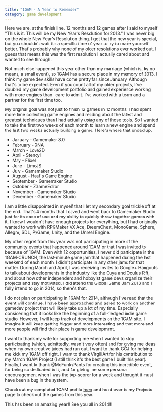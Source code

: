 ```yaml
---
title: "1GAM - A Year to Remember"
category: game development
---
```

Here we are, at the finish line. 12 months and 12 games after I said to myself "This is it. This will be my New Year's Resolution for 2013." I was never big on the whole New Year's Resolution thing. I get that the new year is special, but you shouldn't wait for a specific time of year to try to make yourself better. That's probably why none of my older resolutions ever worked out. I guess that means this was the first resolution I actually cared about and wanted to see through.

Not much else happened this year other than my marriage (which is, by no means, a small event), so 1GAM has a secure place in my memory of 2013. I think my game dev skills have come pretty far since January. Although that's to be expected. Even if you count all of my older projects, I've doubled my game development portfolio and gained experience working with more engines than I care to admit. I've worked with a team and a partner for the first time too.

My original goal was not just to finish 12 games in 12 months. I had spent more time collecting game engines and reading about the latest and greatest techniques than I had actually <i>using</i> any of those tools. So I wanted to take the first two weeks of each month to learn a new engine and spend the last two weeks actually building a game. Here's where that ended up:

* January - Gamemaker 8.0
* February - XNA
* March - Love2D
* April - Stencyl
* May - Flixel
* June - LimeJS
* July - Gamemaker Studio
* August - Haaf's Game Engine
* September - Gamemaker Studio
* October - ZGameEditor
* November - Gamemaker Studio
* December - Gamemaker Studio

I am a little disappointed in myself that I let my secondary goal trickle off at the end. That's 4 months that I caved and went back to Gamemaker Studio just for its ease of use and my ability to quickly throw together games with it. I knew I wouldn't have enough projects for everything, but I had originally wanted to work with RPGMaker VX Ace, DreemChest, MonoGame, Sphere, Allegro, SDL, PyGame, Unity, and the Unreal Engine.

My other regret from this year was not participating in more of the community events that happened around 1GAM or that I was invited to because of 1GAM. Even with 12 opportunities, I never did participate in the 1GAM-CRUNCH, the last-minute game jam that happened during the last weekend of each month. I didn't participate in any other jams for that matter. During March and April, I was receiving invites to Google+ Hangouts to talk about developments in the industry like the Ouya and Oculus Rift, and about how other independent and hobbyist game devs organize their projects and stay motivated. I did attend the Global Game Jam 2013 and I fully intend to go in 2014, so there's that.

I do not plan on participating in 1GAM for 2014, although I've read that the event will continue. I have been approached and asked to work on another gamedev project that will likely take up a lot of my time. Especially considering that it looks like the beginning of a full-fledged indie game studio. However, I will keep track of developments on the 1GAM site. I imagine it will keep getting bigger and more interesting and that more and more people will find their place in game development.

I want to thank my wife for supporting me when I wanted to stop participating (which, admittedly, wasn't very often) and for giving me ideas when my own creative juices had run out. I want to thank GGJ for helping me kick my 1GAM off right. I want to thank VirgiliArt for his contribution to my March 1GAM Project (I still think it's the best game I built this year). Finally, I want to thank @McFunkyPants for creating this incredible event, for being so dedicated to it, and for giving me some personal encouragement when I was the top-scorer for a week and thought it must have been a bug in the system.

Check out my completed 1GAM profile <a href="http://www.onegameamonth.com/FireSpinnerJoe">here</a> and head over to my Projects page to check out the games from this year.

This has been an amazing year!! See you all in 2014!!!